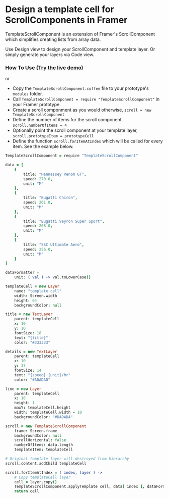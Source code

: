 # Design a template cell for ScrollComponents in Framer

TemplateScrollComponent is an extension of Framer's ScrollComponent which simplifies creating lists from array data. 

Use Design view to design your ScrollComponent and template layer. Or simply generate your layers via Code view.

### How To Use [(Try the live demo)](https://framer.cloud/fqUtD/)

or

- Copy the `TemplateScrollComponent.coffee` file to your prototype's `modules` folder.
- Call `TemplateScrollComponent = require "TemplateScrollComponent"` in your Framer prototype.
- Create a scroll componment as you would otherwise, `scroll = new TemplateScrollComponent`
- Define the number of items for the scroll component `scroll.numberOfItems = 4`
- Optionally point the scroll component at your template layer, `scroll.prototypeItem = prototypeCell`
- Define the function `scroll.forItemAtIndex` which will be called for every item. See the example below.
 
 
 
```coffeescript
TemplateScrollComponent = require "TemplateScrollComponent"

data = [
    {
        title: "Hennessey Venom GT",
        speed: 270.0,
        unit: "M"
    },
    {
        title: "Bugatti Chiron",
        speed: 261.0,
        unit: "M"
    },
    {
        title: "Bugatti Veyron Super Sport",
        speed: 268.0,
        unit: "M"
    },
    {
        title: "SSC Ultimate Aero",
        speed: 256.0,
        unit: "M"
    }
]

dataFormatter =
    unit: ( val ) -> val.toLowerCase()

templateCell = new Layer
    name: "template cell"
    width: Screen.width
    height: 64
    backgroundColor: null

title = new TextLayer
    parent: templateCell
    x: 10
    y: 10
    fontSize: 18
    text: "{title}"
    color: "#333333"

details = new TextLayer
    parent: templateCell
    x: 10
    y: 37
    fontSize: 14
    text: "{speed} {unit}/hr"
    color: "#ADADAD"

line = new Layer
    parent: templateCell
    x: 10
    height: 1
    maxY: templateCell.height
    width: templateCell.width - 10
    backgroundColor: "#DADADA"

scroll = new TemplateScrollComponent
    frame: Screen.frame
    backgroundColor: null
    scrollHorizontal: false
    numberOfItems: data.length
    templateItem: templateCell

# Original template layer will destroyed from hierarchy
scroll.content.addChild templateCell

scroll.forItemAtIndex = ( index, layer ) ->
    # Copy templateCell layer
    cell = layer.copy()
    TemplateScrollComponent.applyTemplate cell, data[ index ], dataFormatter    
    return cell
```